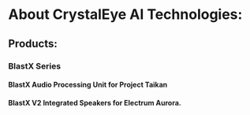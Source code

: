 # About CrystalEye AI Technologies:

## Products:

### BlastX Series

#### BlastX Audio Processing Unit for Project Taikan

#### BlastX V2 Integrated Speakers for Electrum Aurora.
